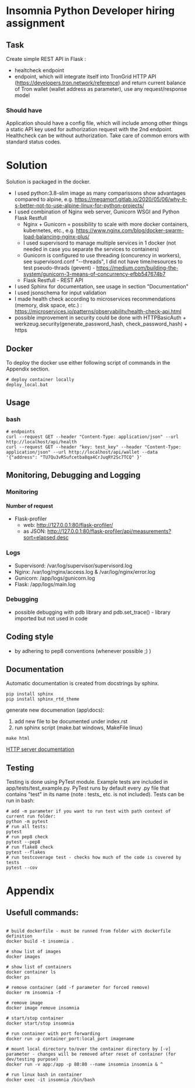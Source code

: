 # Insomnia Python Developer hiring assignment
## Task
Create simple REST API in Flask :
 * healtcheck endpoint 
 * endpoint, which will integrate itself into TronGrid HTTP API (https://developers.tron.network/reference) and return current balance of Tron wallet (wallet address as parameter), use any request/response model 

### Should have
Application should have a config file, which will include among other things a static API key used for authorization request with the 2nd endpoint. Healthcheck can be without authorization. Take care of common errors with standard status codes.

# Solution

Solution is packaged in the docker. 
* I used python:3.8-slim image as many comparissons show advantages compared to alpine, e.g. https://megamorf.gitlab.io/2020/05/06/why-it-s-better-not-to-use-alpine-linux-for-python-projects/
* I used combination of Nginx web server, Gunicorn WSGI and Python Flask Restfull
  * Nginx + Gunicorn = possibility to scale with more docker containers, kubernetes, etc., e.g. https://www.nginx.com/blog/docker-swarm-load-balancing-nginx-plus/ 
   * I used supervisord to manage multiple services in 1 docker (not needed in case you separate the services to containers)
   * Gunicorn is configured to use threading (concurency in workers), see supervisord.conf "--threads", I did not have time/resources to test pseudo-thrads (gevent) - https://medium.com/building-the-system/gunicorn-3-means-of-concurrency-efbb547674b7 
  * Flask Restfull - REST API
* I used Sphinx for documentation, see usage in section "Documentation"
* I used jsonschema for input validation
* I made health check according to microservices recommendations (memory, disk space, etc.) : https://microservices.io/patterns/observability/health-check-api.html
* possible improvement in security could be done with HTTPBasicAuth + werkzeug.security(generate_password_hash, check_password_hash) + https

## Docker

To deploy the docker use either following script of commands in the Appendix section.
```
# deploy container locally
deploy_local.bat
```

## Usage

### bash
```
# endpoints
curl --request GET --header "Content-Type: application/json" --url http://localhost/api/health
curl --request GET --header "key: test_key" --header "Content-Type: application/json" --url http://localhost/api/wallet --data '{"address": "TU7Qu3vRSufcetba8qa4CrJuqRY2Sc7TCQ" }'
```

## Monitoring, Debugging and Logging

### Monitoring

#### Number of request
* Flask-profiler
  * web: http://127.0.0.1:80/flask-profiler/ 
  * as JSON: http://127.0.0.1:80/flask-profiler/api/measurements?sort=elapsed,desc

### Logs
* Supervisord: /var/log/supervisor/supervisord.log
* Nginx: /var/log/nginx/access.log & /var/log/nginx/error.log
* Gunicorn: /app/logs/gunicorn.log
* Flask: /app/logs/main.log

### Debugging
* possible debugging with pdb library and pdb.set_trace() - library imported but not used in code

## Coding style
* by adhering to pep8 conventions (whenever possible ;) )

## Documentation

Automatic documentation is created from docstrings by sphinx.
```
pip install sphinx
pip install sphinx_rtd_theme
```
generate new documenation (app\docs):  
1. add new file to be documented under index.rst
2. run sphinx script (make.bat windows, MakeFile linux)
```
make html
```
[HTTP server documentation](https://htmlpreview.github.io/?https://github.com/5uperpalo/insomnia-http-server-assignment/blob/main/app/docs/_build/html/index.html)


## Testing
Testing is done using PyTest module. Example tests are included in app/tests/test_example.py.
PyTest runs by default every .py file that contains "test" in its name (note : tests_ etc. is not included).
Tests can be run in bash:

```
# add -m parameter if you want to run test with path context of current run folder:  
python -m pytest
# run all tests:  
pytest
# run pep8 check
pytest --pep8
# run flake8 check
pytest --flakes
# run testcoverage test - checks how much of the code is covered by tests
pytest --cov
```

# Appendix
## Usefull commands:

```

# build dockerfile - must be runned from folder with dockerfile definition
docker build -t insomnia .

# show list of images
docker images

# show list of containers
docker container ls
docker ps

# remove container (add -f parameter for forced remove)
docker rm insomnia -f

# remove image
docker image remove insomnia

# start/stop container
docker start/stop insomnia

# run container with port forwarding
docker run -p container_port:local_port imagename

# mount local directory to/over the container directory by [-v] parameter - changes will be removed after reset of container (for dev/testing purpose)
docker run -v app:/app -p 80:80 --name insomnia insomnia & ^

# run linux bash in container
docker exec -it insomnia /bin/bash

```
